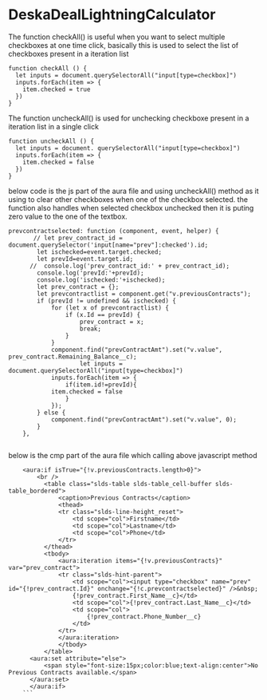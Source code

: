 # DeskaDealLightningCalculator

The function checkAll() is useful when you want to select multiple checkboxes at one time click, basically this is used to select the list of checkboxes present in a iteration list

```
function checkAll () {
  let inputs = document.querySelectorAll("input[type=checkbox]")
  inputs.forEach(item => {
    item.checked = true
  })
}
```


The function uncheckAll() is used for unchecking checkboxe present in a iteration list in a single click
```
function uncheckAll () {
  let inputs = document. querySelectorAll("input[type=checkbox]")
  inputs.forEach(item => {
    item.checked = false
  })
}
```


below code is the js part of the aura file and using uncheckAll() method as it using to clear other checkboxes when one of the checkbox selected. the function also handles when selected checkbox unchecked then it is puting zero value to the one of the textbox. 

```
prevcontractselected: function (component, event, helper) {        
       // let prev_contract_id = document.querySelector('input[name="prev"]:checked').id;
        let ischecked=event.target.checked;
        let prevId=event.target.id;
      //  console.log('prev_contract_id:' + prev_contract_id);
        console.log('prevId:'+prevId);
        console.log('ischecked:'+ischecked);
        let prev_contract = {};
        let prevcontractlist = component.get("v.previousContracts");
        if (prevId != undefined && ischecked) {
            for (let x of prevcontractlist) {
                if (x.Id == prevId) {
                    prev_contract = x;
                    break;
                }
            }
            component.find("prevContractAmt").set("v.value", prev_contract.Remaining_Balance__c);
                    let inputs = document.querySelectorAll("input[type=checkbox]")
            inputs.forEach(item => {
                if(item.id!=prevId){
            item.checked = false
                }
            });
        } else {
            component.find("prevContractAmt").set("v.value", 0);
        }
    },
    
```
   
   

below is the cmp part of the aura file which calling above javascript method
   
   
```
    <aura:if isTrue="{!v.previousContracts.length>0}">
        <br />
          <table class="slds-table slds-table_cell-buffer slds-table_bordered">
              <caption>Previous Contracts</caption>
              <thead>
              <tr class="slds-line-height_reset">                                            
                  <td scope="col">Firstname</td>
                  <td scope="col">Lastname</td>
                  <td scope="col">Phone</td>
              </tr>
          </thead>
          <tbody>
              <aura:iteration items="{!v.previousContracts}" var="prev_contract">
              <tr class="slds-hint-parent">
                  <td scope="col"><input type="checkbox" name="prev" id="{!prev_contract.Id}" onchange="{!c.prevcontractselected}" />&nbsp;
                  {!prev_contract.First_Name__c}</td>
                  <td scope="col">{!prev_contract.Last_Name__c}</td>
                  <td scope="col">                                                
                      {!prev_contract.Phone_Number__c}
                  </td>
              </tr>
              </aura:iteration>
              </tbody>
          </table>
      <aura:set attribute="else">
          <span style="font-size:15px;color:blue;text-align:center">No Previous Contracts available.</span>
      </aura:set>
      </aura:if>
    ```

